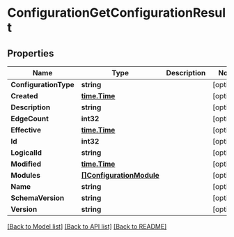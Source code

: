 # ConfigurationGetConfigurationResult

## Properties

Name | Type | Description | Notes
------------ | ------------- | ------------- | -------------
**ConfigurationType** | **string** |  | [optional] 
**Created** | [**time.Time**](time.Time.md) |  | [optional] 
**Description** | **string** |  | [optional] 
**EdgeCount** | **int32** |  | [optional] 
**Effective** | [**time.Time**](time.Time.md) |  | [optional] 
**Id** | **int32** |  | [optional] 
**LogicalId** | **string** |  | [optional] 
**Modified** | [**time.Time**](time.Time.md) |  | [optional] 
**Modules** | [**[]ConfigurationModule**](configuration_module.md) |  | [optional] 
**Name** | **string** |  | [optional] 
**SchemaVersion** | **string** |  | [optional] 
**Version** | **string** |  | [optional] 

[[Back to Model list]](../README.md#documentation-for-models) [[Back to API list]](../README.md#documentation-for-api-endpoints) [[Back to README]](../README.md)


